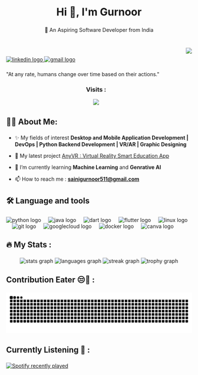 <h1 align="center">Hi 👋, I'm Gurnoor</h1>

###

<p align="center">🚀 An Aspiring Software Developer from India</p>

###

<br clear="both">

<img align="right" height="150" src="https://www.icegif.com/wp-content/uploads/2022/08/icegif-254.gif"  />

###
<!--   <img src="https://img.shields.io/static/v1?message=Instagram&logo=instagram&label=&color=E4405F&logoColor=white&labelColor=&style=flat" height="29" alt="instagram logo"  /> -->
<!--   <img src="https://img.shields.io/static/v1?message=HackerRank&logo=hackerrank&label=&color=2EC866&logoColor=white&labelColor=&style=flat" height="29" alt="hackerrank logo"  /> -->
<!--   <img src="https://img.shields.io/static/v1?message=Medium&logo=medium&label=&color=12100E&logoColor=white&labelColor=&style=flat" height="29" alt="medium logo"  /> -->
<!--   <img src="https://img.shields.io/static/v1?message=dev.to&logo=dev.to&label=&color=0A0A0A&logoColor=white&labelColor=&style=flat" height="29" alt="devto logo"  /> -->

<div align="left">
  
  <a href="https://www.linkedin.com/in/gurnoor-singh-saini-468932227" target="_blank">
    <img src="https://img.shields.io/static/v1?message=LinkedIn&logo=linkedin&label=&color=0077B5&logoColor=white&labelColor=&style=flat" height="29" alt="linkedin logo" />
  </a>
    
  <a href="mailto:sainigurnoor511@gmail.com" target="_blank">
    <img src="https://img.shields.io/static/v1?message=Gmail&logo=gmail&label=&color=D14836&logoColor=white&labelColor=&style=flat" height="29" alt="gmail logo" />
  </a>
  
</div>


###

<p align="left">"At any rate, humans change over time based on their actions."</p>

###

<div align="center">
  
  <h3> Visits : </h3> 
  <img src="https://profile-counter.glitch.me/sainigurnoor511/count.svg?"  />
</div>

###

<h2 align="left">🧑‍💻  About Me:</h2>

###

- ✨ My fields of interest **Desktop and Mobile Application Development  |  DevOps  |  Python Backend Development  |  VR/AR  | Graphic Designing**

- 🔭 My latest project [AnyVR : Virtual Reality Smart Education App](https://anyvr-e5c05.web.app/)

- 🌱 I’m currently learning **Machine Learning** and **Genrative AI**

<!---
- 📱 My **[Portfolio](https://sainigurnoor511.wixsite.com/gurnoor-portfolio)** 
 
- 📜 Checkout my **[Resume](https://resume-saini.super.site/)**
-->

- 📫 How to reach me : **sainigurnoor511@gmail.com**

###

<h2 align="left">🛠  Language and tools</h2>

###

<div align="left">
  <img src="https://skillicons.dev/icons?i=py" height="40" alt="python logo"  />
  <img width="12" />
  <img src="https://skillicons.dev/icons?i=java" height="40" alt="java logo"  />
  <img width="12" />
  <img src="https://skillicons.dev/icons?i=dart" height="40" alt="dart logo"  />
  <img width="12" />
  <img src="https://skillicons.dev/icons?i=flutter" height="40" alt="flutter logo"  />
  <img width="12" />
  <img src="https://skillicons.dev/icons?i=linux" height="40" alt="linux logo"  />
  <img width="12" />
  <img src="https://skillicons.dev/icons?i=git" height="40" alt="git logo"  />
  <img width="12" />
  <img src="https://skillicons.dev/icons?i=gcp" height="40" alt="googlecloud logo"  />
  <img width="12" />
  <img src="https://skillicons.dev/icons?i=docker" height="40" alt="docker logo"  />
  <img width="12" />
  <img src="https://cdn.simpleicons.org/canva/00C4CC" height="40" alt="canva logo"  />
</div>

###

###

<h2 align="left">🔥  My Stats :</h2>

###

<div align="center">
  <img src="https://github-readme-stats.vercel.app/api?username=sainigurnoor511&hide_title=false&hide_rank=false&show_icons=true&include_all_commits=true&count_private=true&disable_animations=false&theme=nightowl&locale=en&hide_border=true&order=1" height="175" alt="stats graph"  />
  <img src="https://github-readme-stats.vercel.app/api/top-langs?username=sainigurnoor511&locale=en&hide_title=false&layout=compact&card_width=320&langs_count=5&theme=nightowl&hide_border=true&order=2" height="175" alt="languages graph"  />
  <img src="https://streak-stats.demolab.com?user=sainigurnoor511&locale=en&mode=weekly&theme=nightowl&hide_border=true&border_radius=5&date_format=M%20j%5B,%20Y%5D&order=3" height="238" alt="streak graph"  />
  <img src="https://github-profile-trophy.vercel.app?username=sainigurnoor511&theme=tokyonight&no-bg=true&no-frame=true&column=9&row=1&margin-w=0&margin-h=0" height="150" alt="trophy graph"  />
</div>

###

<h2 align="left">Contribution Eater 😒🐍 :</h2>

###

<img src="https://raw.githubusercontent.com/sainigurnoor511/sainigurnoor511/output/snake.svg" alt="Snake animation" />

###

<h2 align="left">Currently Listening 🎵 :</h2>

###

<div align="left">
  <a href="https://open.spotify.com/user/4k1r0qrzbhxwtc3x9myt096gk">
    <img src="https://spotify-recently-played-readme.vercel.app/api?user=4k1r0qrzbhxwtc3x9myt096gk&count=5&unique=false" alt="Spotify recently played"  />
  </a>
</div>

###
